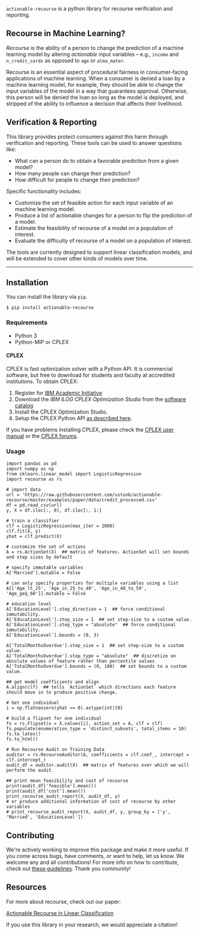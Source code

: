 `actionable-recourse` is a python library for recourse verification and reporting. 

## Recourse in Machine Learning?


*Recourse* is the ability of a person to change the prediction of a machine learning model by altering *actionable* input variables – e.g., `income` and `n_credit_cards` as opposed to `age` or `alma_mater`.

Recourse is an essential aspect of procedural fairness in consumer-facing applications of machine learning. When a consumer is denied a loan by a machine learning model, for example, they should be able to change the input variables of the model in a way that guarantees approval. Otherwise, this person will be denied the loan so long as the model is deployed, and stripped of the ability to influence a decision that affects their livelihood. 

## Verification & Reporting

This library provides protect consumers against this harm through verification and reporting. These tools can be used to answer questions like:

- What can a person do to obtain a favorable prediction from a given model?
- How many people can change their prediction?
- How difficult for people to change their prediction?
 
Specific functionality includes:

- Customize the set of feasible action for each input variable of an machine learning model.
- Produce a list of actionable changes for a person to flip the prediction of a model.
- Estimate the feasibility of recourse of a model on a population of interest.
- Evaluate the difficulty of recourse of a model on a population of interest.

The tools are currently designed to support linear classification models, and will be extended to cover other kinds of models over time. 

----

## Installation

You can install the library via `pip`.
```
$ pip install actionable-recourse
```

### Requirements

- Python 3
- Python-MIP or CPLEX  

#### CPLEX

CPLEX is fast optimization solver with a Python API. It is commercial software, but free to download for students and faculty at accredited institutions. To obtain CPLEX:

1. Register for [IBM Academic Initiative](https://www.ibm.com/academic/technology/data-science)
2. Download the *IBM ILOG CPLEX Optimization Studio* from the [software catalog](https://www-03.ibm.com/isc/esd/dswdown/searchPartNumber.wss?partNumber=CJ6BPML)
3. Install the CPLEX Optimization Studio.
4. Setup the CPLEX Python API [as described here](https://www.ibm.com/support/knowledgecenter/SSSA5P_12.10.0/ilog.odms.cplex.help/CPLEX/GettingStarted/topics/set_up/Python_setup.html).

If you have problems installing CPLEX, please check the [CPLEX user manual](http://www-01.ibm.com/support/knowledgecenter/SSSA5P/welcome) or the [CPLEX forums](https://www.ibm.com/developerworks/community/forums/html/forum?id=11111111-0000-0000-0000-000000002059). 


### Usage
```
import pandas as pd
import numpy as np
from sklearn.linear_model import LogisticRegression
import recourse as rs

# import data
url = 'https://raw.githubusercontent.com/ustunb/actionable-recourse/master/examples/paper/data/credit_processed.csv'
df = pd.read_csv(url)
y, X = df.iloc[:, 0], df.iloc[:, 1:]

# train a classifier
clf = LogisticRegression(max_iter = 1000)
clf.fit(X, y)
yhat = clf.predict(X)

# customize the set of actions
A = rs.ActionSet(X)  ## matrix of features. ActionSet will set bounds and step sizes by default

# specify immutable variables
A['Married'].mutable = False

# can only specify properties for multiple variables using a list
A[['Age_lt_25', 'Age_in_25_to_40', 'Age_in_40_to_59', 'Age_geq_60']].mutable = False

# education level
A['EducationLevel'].step_direction = 1  ## force conditional immutability.
A['EducationLevel'].step_size = 1  ## set step-size to a custom value.
A['EducationLevel'].step_type = "absolute"  ## force conditional immutability.
A['EducationLevel'].bounds = (0, 3)

A['TotalMonthsOverdue'].step_size = 1  ## set step-size to a custom value.
A['TotalMonthsOverdue'].step_type = "absolute"  ## discretize on absolute values of feature rather than percentile values
A['TotalMonthsOverdue'].bounds = (0, 100)  ## set bounds to a custom value.

## get model coefficients and align
A.align(clf)  ## tells `ActionSet` which directions each feature should move in to produce positive change.

# Get one individual
i = np.flatnonzero(yhat <= 0).astype(int)[0]

# build a flipset for one individual
fs = rs.Flipset(x = X.values[i], action_set = A, clf = clf)
fs.populate(enumeration_type = 'distinct_subsets', total_items = 10)
fs.to_latex()
fs.to_html()

# Run Recourse Audit on Training Data
auditor = rs.RecourseAuditor(A, coefficients = clf.coef_, intercept = clf.intercept_)
audit_df = auditor.audit(X)  ## matrix of features over which we will perform the audit.

## print mean feasibility and cost of recourse
print(audit_df['feasible'].mean())
print(audit_df['cost'].mean())
print_recourse_audit_report(X, audit_df, y)
# or produce additional information of cost of recourse by other variables
# print_recourse_audit_report(X, audit_df, y, group_by = ['y', 'Married', 'EducationLevel'])

```

## Contributing

We're actively working to improve this package and make it more useful. If you come across bugs, have comments, or want to help, let us know. We welcome any and all contributions! For more info on how to contribute, check out [these guidelines](https://github.com/ustunb/actionable-recourse/blob/master/CONTRIBUTING.md). Thank you community!


## Resources

For more about recourse, check out our paper:

[Actionable Recourse in Linear Classification](https://arxiv.org/abs/1809.06514)

 If you use this library in your research, we would appreciate a citation!